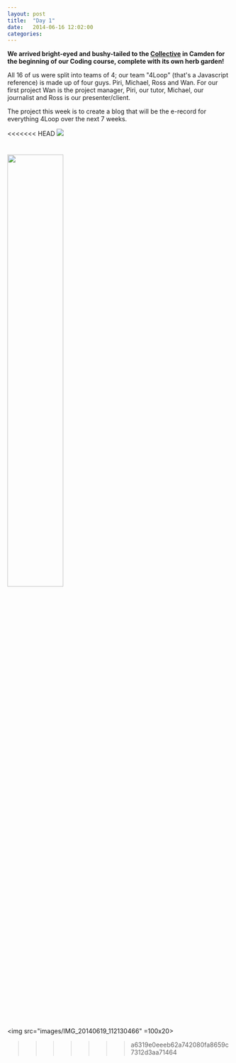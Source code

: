 ```yaml
---
layout: post
title:  "Day 1"
date:   2014-06-16 12:02:00
categories:
---
```


<b>We arrived bright-eyed and bushy-tailed to the <a href="http://camdencollective.co.uk/">Collective</a> in Camden for the beginning of our Coding course, complete with its own herb garden!</b>

All 16 of us were split into teams of 4; our team "4Loop" (that's a Javascript reference) is made up of four guys. Piri, Michael, Ross and Wan. For our first project Wan is the project manager, Piri, our tutor, Michael, our journalist and Ross is our presenter/client.

The project this week is to create a blog that will be the e-record for everything 4Loop over the next 7 weeks.

<<<<<<< HEAD
<img src="http://i57.tinypic.com/290q5np.jpg">

<img src="https://github.com/wsfan/4loop/images/IMG_20140619_112130466" style="width: 50%; height: 50%"/>​
=======
<img src="images/IMG_20140619_112130466" =100x20>​
>>>>>>> a6319e0eeeb62a742080fa8659c7312d3aa71464
